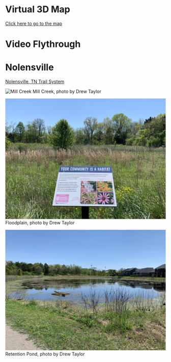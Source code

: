 # Virtual 3D Map
[Click here to go to the map](ch3d/index.html)

# Video Flythrough

# Nolensville
[Nolensville, TN Trail System](basemap/Nolensville.pdf)


![Mill Creek](photos/b1.jpg) Mill Creek, photo by Drew Taylor

![Floodplain](photos/infosign.jpg) Floodplain, photo by Drew Taylor

![Retention Pond](photos/pond.jpg) Retention Pond, photo by Drew Taylor
